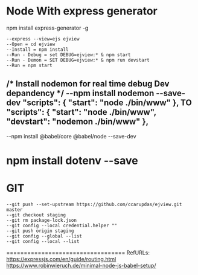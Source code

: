 Node With express generator
===========================
npm install express-generator -g
<!-- create with ejs view engine support. -->
	--express --view=ejs ejview
	--Open = cd ejview
	--Install = npm install
	--Run - Debug = set DEBUG=ejview:* & npm start
	--Run - Demon = SET DEBUG=ejview:* & npm run devstart
	--Run = npm start
/* Install nodemon for real time debug Dev depandency */
	--npm install nodemon --save-dev
"scripts": {
    "start": "node ./bin/www"
  },
  <b>TO</b>
"scripts": {
    "start": "node ./bin/www",
    "devstart": "nodemon ./bin/www"
  },
-------------------------
<!-- Enable Babel For Multi Browser Support -->
  --npm install @babel/core @babel/node --save-dev
<!-- Enable DOT ENV -->
npm install dotenv --save
================================
GIT
================================
	--git push --set-upstream https://github.com/ccarupdas/ejview.git master
	--git checkout staging
	--git rm package-lock.json
	--git config --local credential.helper ""
	--git push origin staging
	--git config --global --list
	--git config --local --list
==================================
RefURLs: https://expressjs.com/en/guide/routing.html
https://www.robinwieruch.de/minimal-node-js-babel-setup/